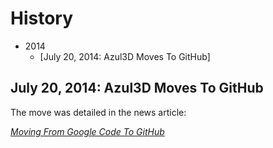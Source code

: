 # History

- 2014
  - [July 20, 2014: Azul3D Moves To GitHub]


## July 20, 2014: Azul3D Moves To GitHub

The move was detailed in the news article:

*[Moving From Google Code To GitHub](http://azul3d.org/news/2014/moving-from-google-code-to-github.html)*
